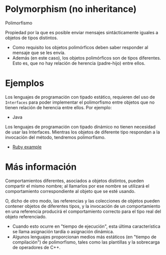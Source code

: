 
# Polymorphism (no inheritance)

Polimorfismo

Propiedad por la que es posible enviar mensajes sintácticamente iguales a objetos de tipos distintos.
* Como requisito los objetos polimórficos deben saber responder al mensaje que se les envía.
* Además (en este caso), los objetos polimórficos son de tipos diferentes. Esto es, que no hay relación de herencia (padre-hijo) entre ellos.

# Ejemplos

Los lenguajes de programación con tipado estático, requieren del uso de `Interfaces` para poder implementar el polimorfismo entre objetos que no tienen relación de herencia entre ellos. Por ejemplo:
* Java

Los lenguajes de programación con tipado dinámico no tienen necesidad de usar las Interfaces. Mientras los objetos de diferente tipo respondan a la invocación del método, tendremos polimorfismo.
 
* [Ruby example](example_ruby.rb)

# Más información

Comportamientos diferentes, asociados a objetos distintos, pueden compartir el mismo nombre; al llamarlos por ese nombre se utilizará el comportamiento correspondiente al objeto que se esté usando.

O, dicho de otro modo, las referencias y las colecciones de objetos pueden contener objetos de diferentes tipos, y la invocación de un comportamiento en una referencia producirá el comportamiento correcto para el tipo real del objeto referenciado.
* Cuando esto ocurre en "tiempo de ejecución", esta última característica se llama asignación tardía o asignación dinámica.
* Algunos lenguajes proporcionan medios más estáticos (en "tiempo de compilación") de polimorfismo, tales como las plantillas y la sobrecarga de operadores de C++.
